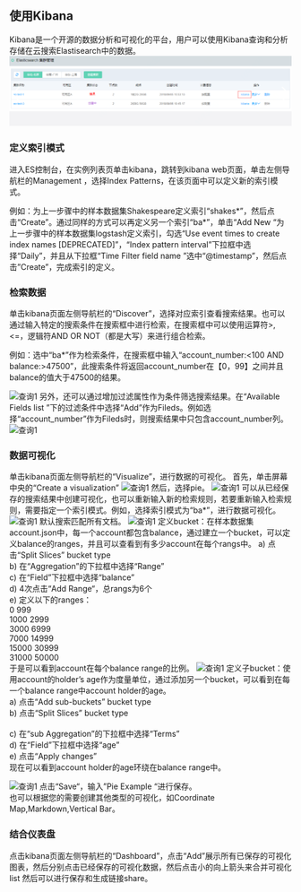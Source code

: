 ## 使用Kibana
Kibana是一个开源的数据分析和可视化的平台，用户可以使用Kibana查询和分析存储在云搜索Elastisearch中的数据。
![查询1](https://github.com/jdcloudcom/cn/blob/Elasticsearch/image/Internet-Middleware/JCS%20for%20Elasticsearch/kibana访问设置-01.png)

### 定义索引模式
进入ES控制台，在实例列表页单击kibana，跳转到kibana web页面，单击左侧导航栏的Management ，选择Index Patterns，在该页面中可以定义新的索引模式。</br>

例如：为上一步骤中的样本数据集Shakespeare定义索引“shakes*”，然后点击“Create”。通过同样的方式可以再定义另一个索引“ba*”，单击“Add New “为上一步骤中的样本数据集logstash定义索引，勾选“Use event times to create index names [DEPRECATED]”，“Index pattern interval”下拉框中选择“Daily”，并且从下拉框“Time Filter field name ”选中“@timestamp”，然后点击”Create”，完成索引的定义。
### 检索数据
单击kibana页面左侧导航栏的“Discover”，选择对应索引查看搜索结果。也可以通过输入特定的搜索条件在搜索框中进行检索，在搜索框中可以使用运算符>,<=，逻辑符AND OR NOT（都是大写）来进行组合检索。</br>

例如：选中“ba*”作为检索条件，在搜索框中输入“account_number:<100 AND balance:>47500”，此搜索条件将返回account_number在【0，99】之间并且balance的值大于47500的结果。</br>

![查询1](https://github.com/jdcloudcom/cn/blob/Elasticsearch/image/Internet-Middleware/JCS%20for%20Elasticsearch/kibana_1.png)
另外，还可以通过增加过滤属性作为条件筛选搜索结果。在“Available Fields list ”下的过滤条件中选择“Add”作为Fileds。例如选择“account_number”作为Fileds时，则搜索结果中只包含account_number列。</br>
![查询1](https://github.com/jdcloudcom/cn/blob/Elasticsearch/image/Internet-Middleware/JCS%20for%20Elasticsearch/kibana_2.png)
### 数据可视化
单击kibana页面左侧导航栏的“Visualize”，进行数据的可视化。
首先，单击屏幕中央的“Create a visualization”
![查询1](https://github.com/jdcloudcom/cn/blob/Elasticsearch/image/Internet-Middleware/JCS%20for%20Elasticsearch/kibana_3.png)
然后，选择pie。
![查询1](https://github.com/jdcloudcom/cn/blob/Elasticsearch/image/Internet-Middleware/JCS%20for%20Elasticsearch/kibana_4.png)
可以从已经保存的搜索结果中创建可视化，也可以重新输入新的检索规则，若要重新输入检索规则，需要指定一个索引模式。例如，选择索引模式为“ba*”，进行数据可视化。
![查询1](https://github.com/jdcloudcom/cn/blob/Elasticsearch/image/Internet-Middleware/JCS%20for%20Elasticsearch/kibana_5.png)
默认搜索匹配所有文档。
![查询1](https://github.com/jdcloudcom/cn/blob/Elasticsearch/image/Internet-Middleware/JCS%20for%20Elasticsearch/kibana_6.png)
定义bucket：在样本数据集account.json中，每一个account都包含balance，通过建立一个bucket，可以定义balance的ranges，并且可以查看到有多少account在每个rangs中。
a)	点击“Split Slices” bucket type</br>
b)	在“Aggregation”的下拉框中选择“Range”</br>
c)	在“Field”下拉框中选择“balance”</br>
d)	4次点击“Add Range“，总rangs为6个</br>
e)	定义以下的ranges：</br>
0             999</br>
1000         2999</br>
3000         6999</br>
7000        14999</br>
15000       30999</br>
31000       50000</br>
于是可以看到account在每个balance range的比例。
![查询1](https://github.com/jdcloudcom/cn/blob/Elasticsearch/image/Internet-Middleware/JCS%20for%20Elasticsearch/kibana_7.png)
定义子bucket：使用account的holder’s age作为度量单位，通过添加另一个bucket，可以看到在每一个balance range中account holder的age。</br>
a)	点击“Add sub-buckets” bucket type</br>
b)	点击“Split Slices” bucket type</br></br>
c)	在“sub Aggregation”的下拉框中选择“Terms”</br>
d)	在“Field”下拉框中选择“age”</br>
e)	点击“Apply changes”</br>
现在可以看到account holder的age环绕在balance range中。</br>

![查询1](https://github.com/jdcloudcom/cn/blob/Elasticsearch/image/Internet-Middleware/JCS%20for%20Elasticsearch/kibana_8.png)
点击“Save“，输入”Pie Example “进行保存。</br>
也可以根据您的需要创建其他类型的可视化，如Coordinate Map,Markdown,Vertical Bar。

### 结合仪表盘
点击kibana页面左侧导航栏的“Dashboard”，点击“Add”展示所有已保存的可视化图表，然后分别点击已经保存的可视化数据，然后点击小的向上箭头来合并可视化list
然后可以进行保存和生成链接share。
